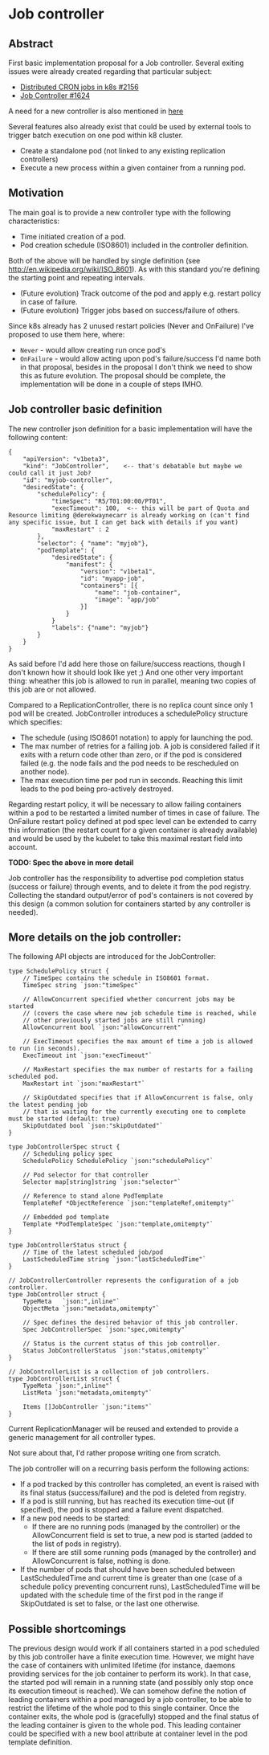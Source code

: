 # Job controller

## Abstract

First basic implementation proposal for a Job controller.
Several exiting issues were already created regarding that particular subject:
- [Distributed CRON jobs in k8s #2156](https://github.com/GoogleCloudPlatform/kubernetes/issues/2156)
- [Job Controller #1624](https://github.com/GoogleCloudPlatform/kubernetes/issues/1624)

A need for a new controller is also mentioned in [here](https://github.com/GoogleCloudPlatform/kubernetes/blob/master/docs/pod-states.md#controllers-and-restartpolicy)

Several features also already exist that could be used by external tools to trigger batch execution on one pod within k8 cluster.
- Create a standalone pod (not linked to any existing replication controllers)
- Execute a new process within a given container from a running pod.

## Motivation

The main goal is to provide a new controller type with the following characteristics:
* Time initiated creation of a pod.
* Pod creation schedule (ISO8601) included in the controller definition.

Both of the above will be handled by single definition (see http://en.wikipedia.org/wiki/ISO_8601).
As with this standard you're defining the starting point and repeating intervals.

* (Future evolution) Track outcome of the pod and apply e.g. restart policy in case of failure.
* (Future evolution) Trigger jobs based on success/failure of others.

Since k8s already has 2 unused restart policies (Never and OnFailure) I've proposed to use
them here, where:
* `Never` - would allow creating run once pod's
* `OnFailure` - would allow acting upon pod's failure/success
I'd name both in that proposal, besides in the proposal I don't think we need to show this
as future evolution. The proposal should be complete, the implementation will be done
in a couple of steps IMHO.

## Job controller basic definition

The new controller json definition for a basic implementation will have the following content:

```
{
	"apiVersion": "v1beta3",
	"kind": "JobController",    <-- that's debatable but maybe we could call it just Job?
	"id": "myjob-controller",
	"desiredState": {
		"schedulePolicy": {
			"timeSpec": "R5/T01:00:00/PT01",
			"execTimeout": 100,  <-- this will be part of Quota and Resource limiting @derekwaynecarr is already working on (can't find any specific issue, but I can get back with details if you want)
			"maxRestart" : 2
		},
		"selector": { "name": "myjob"},
		"podTemplate": {
			"desiredState": {
				"manifest": {
					"version": "v1beta1",
					"id": "myapp-job",
					"containers": [{
						"name": "job-container",
						"image": "app/job"
					}]
				}
			}
			"labels": {"name": "myjob"}
		}
	}
}
```

As said before I'd add here those on failure/success reactions, though I don't known
how it should look like yet ;) And one other very important thing: wheather this job
is allowed to run in parallel, meaning two copies of this job are or not allowed.

Compared to a ReplicationController, there is no replica count since only 1 pod will be created.  JobController introduces a schedulePolicy structure which specifies:
* The schedule (using ISO8601 notation) to apply for launching the pod.
* The max number of retries for a failing job.  A job is considered failed if it exits with a return code other than zero, or if the pod is considered failed (e.g. the node fails and the pod needs to be rescheduled on another node).
* The max execution time per pod run in seconds. Reaching this limit leads to the pod being pro-actively destroyed.

Regarding restart policy, it will be necessary to allow failing containers within a pod to be restarted a limited number of times in case of failure. The OnFailure restart policy defined at pod spec level can be extended to carry this information (the restart count for a given container is already available) and would be used by the kubelet to take this maximal restart field into account.

**TODO: Spec the above in more detail**

Job controller has the responsibility to advertise pod completion status (success or failure) through events, and to delete it from the pod registry. Collecting the standard output/error of pod's containers is not covered by this design (a common solution for containers started by any controller is needed).

## More details on the job controller:

The following API objects are introduced for the JobController:

```
type SchedulePolicy struct {
	// TimeSpec contains the schedule in ISO8601 format.
	TimeSpec string `json:"timeSpec"`

	// AllowConcurrent specified whether concurrent jobs may be started
	// (covers the case where new job schedule time is reached, while
	// other previously started jobs are still running)
    AllowConcurrent	bool `json:"allowConcurrent"`

	// ExecTimeout specifies the max amount of time a job is allowed to run (in seconds).
	ExecTimeout int `json:"execTimeout"`

	// MaxRestart specifies the max number of restarts for a failing scheduled pod.
	MaxRestart int `json:"maxRestart"`

	// SkipOutdated specifies that if AllowConcurrent is false, only the latest pending job
	// that is waiting for the currently executing one to complete must be started (default: true)
	SkipOutdated bool `json:"skipOutdated"`
}

type JobControllerSpec struct {
	// Scheduling policy spec
	SchedulePolicy SchedulePolicy `json:"schedulePolicy"`

	// Pod selector for that controller
	Selector map[string]string `json:"selector"`

	// Reference to stand alone PodTemplate
	TemplateRef *ObjectReference `json:"templateRef,omitempty"`

	// Embedded pod template
 	Template *PodTemplateSpec `json:"template,omitempty"`
}

type JobControllerStatus struct {
	// Time of the latest scheduled job/pod
	LastScheduledTime string `json:"lastScheduledTime"`
}

// JobControllerController represents the configuration of a job controller.
type JobController struct {
	TypeMeta   `json:",inline"`
	ObjectMeta `json:"metadata,omitempty"`

	// Spec defines the desired behavior of this job controller.
	Spec JobControllerSpec `json:"spec,omitempty"`

	// Status is the current status of this job controller.
	Status JobControllerStatus `json:"status,omitempty"`
}

// JobControllerList is a collection of job controllers.
type JobControllerList struct {
	TypeMeta `json:",inline"`
	ListMeta `json:"metadata,omitempty"`

	Items []JobController `json:"items"`
}
```

Current ReplicationManager will be reused and extended to provide a generic management for all controller types.

Not sure about that, I'd rather propose writing one from scratch.

The job controller will on a recurring basis perform the following actions:

* If a pod tracked by this controller has completed, an event is raised with its final status (success/failure) and the pod is deleted from registry.
* If a pod is still running, but has reached its execution time-out (if specified), the pod is stopped and a failure event dispatched.
* If a new pod needs to be started:
	* If there are no running pods (managed by the controller) or the AllowConcurrent field is set to true, a new pod is started (added to the list of pods in registry).
	* If there are still some running pods (managed by the controller) and AllowConcurrent is false, nothing is done.
* If the number of pods that should have been scheduled between LastScheduledTime and current time is greater than one (case of a schedule policy preventing concurrent runs), LastScheduledTime will be updated with the schedule time of the first pod in the range if SkipOutdated is set to false, or the last one otherwise.


## Possible shortcomings

The previous design would work if all containers started in a pod scheduled by this job controller have a finite execution time. However, we might have the case of containers with unlimited lifetime (for instance, daemons providing services for the job container to perform its work). In that case, the started pod will remain in a running state (and possibly only stop once its execution timeout is reached).
We can somehow define the notion of leading containers within a pod managed by a job controller, to be able to restrict the lifetime of the whole pod to this single container.
Once the container exits, the whole pod is (gracefully) stopped and the final status of the leading container is given to the whole pod. This leading container could be specified with a new bool attribute at container level in the pod template definition.
